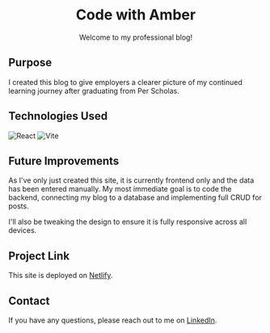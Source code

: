 <h1 align="center" id="readme-top">Code with Amber</h1>

<p align="center">Welcome to my professional blog!</p>

## Purpose

I created this blog to give employers a clearer picture of my continued learning journey after graduating from Per Scholas.

## Technologies Used

![React](https://img.shields.io/badge/React-20232A?style=for-the-badge&logo=react&logoColor=61DAFB)
![Vite](https://img.shields.io/badge/-Vite-c1d6d6?logo=vite&style=for-the-badge)

## Future Improvements

As I've only just created this site, it is currently frontend only and the data has been entered manually. My most immediate goal is to code the backend, connecting my blog to a database and implementing full CRUD for posts.

I'll also be tweaking the design to ensure it is fully responsive across all devices.

## Project Link

This site is deployed on [Netlify](https://codewithamber.netlify.app).

## Contact

If you have any questions, please reach out to me on [LinkedIn](https://www.linkedin.com/in/amberhunt955).
